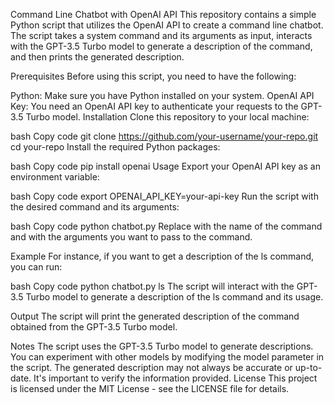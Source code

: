 Command Line Chatbot with OpenAI API
This repository contains a simple Python script that utilizes the OpenAI API to create a command line chatbot. The script takes a system command and its arguments as input, interacts with the GPT-3.5 Turbo model to generate a description of the command, and then prints the generated description.

Prerequisites
Before using this script, you need to have the following:

Python: Make sure you have Python installed on your system.
OpenAI API Key: You need an OpenAI API key to authenticate your requests to the GPT-3.5 Turbo model.
Installation
Clone this repository to your local machine:

bash
Copy code
git clone https://github.com/your-username/your-repo.git
cd your-repo
Install the required Python packages:

bash
Copy code
pip install openai
Usage
Export your OpenAI API key as an environment variable:

bash
Copy code
export OPENAI_API_KEY=your-api-key
Run the script with the desired command and its arguments:

bash
Copy code
python chatbot.py <system> <arguments>
Replace <system> with the name of the command and <arguments> with the arguments you want to pass to the command.

Example
For instance, if you want to get a description of the ls command, you can run:

bash
Copy code
python chatbot.py ls
The script will interact with the GPT-3.5 Turbo model to generate a description of the ls command and its usage.

Output
The script will print the generated description of the command obtained from the GPT-3.5 Turbo model.

Notes
The script uses the GPT-3.5 Turbo model to generate descriptions. You can experiment with other models by modifying the model parameter in the script.
The generated description may not always be accurate or up-to-date. It's important to verify the information provided.
License
This project is licensed under the MIT License - see the LICENSE file for details.
